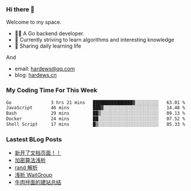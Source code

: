 ### Hi there 👋
Welcome to my space.

- 👨‍🦲 A Go backend developer. 
- 📕 Currently striving to learn algorithms and interesting knowledge
- 💪 Sharing daily learning life

And
- email: hardews@qq.com
- blog: [hardews.cn](hardews.cn)

### My Coding Time For This Week
<!--START_SECTION:waka-->

```txt
Go               3 hrs 21 mins   ███████████████▓░░░░░░░░░   63.01 %
JavaScript       46 mins         ███▓░░░░░░░░░░░░░░░░░░░░░   14.48 %
Bash             29 mins         ██▒░░░░░░░░░░░░░░░░░░░░░░   09.13 %
Docker           24 mins         ██░░░░░░░░░░░░░░░░░░░░░░░   07.52 %
Shell Script     17 mins         █▒░░░░░░░░░░░░░░░░░░░░░░░   05.33 %
```

<!--END_SECTION:waka-->

### Lastest BLog Posts
<!-- BLOG-POST-LIST:START -->
- [新开了文档页面！！](https://hardews.cn/docs-introduction)
- [加密算法浅析](https://hardews.cn/encryption-algorithm)
- [rand 解析](https://hardews.cn/2023_go-rand)
- [浅析 WaitGroup](https://hardews.cn/go-waitgroup)
- [牛肉拌面的建站总结](https://hardews.cn/website-set)
<!-- BLOG-POST-LIST:END -->

<!--
**Hardews/Hardews** is a ✨ _special_ ✨ repository because its `README.md` (this file) appears on your GitHub profile.

Here are some ideas to get you started:

- 🔭 I’m currently working on ...
- 🌱 I’m currently learning ...
- 👯 I’m looking to collaborate on ...
- 🤔 I’m looking for help with ...
- 💬 Ask me about ...
- 📫 How to reach me: ...
- 😄 Pronouns: ...
- ⚡ Fun fact: ...
-->
